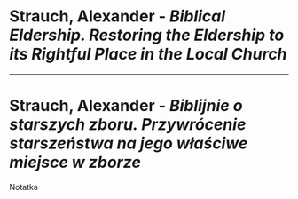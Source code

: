 # Strauch, Alexander - ***Biblical Eldership. Restoring the Eldership to its Rightful Place in the Local Church***

---

# Strauch, Alexander - ***Biblijnie o starszych zboru. Przywrócenie starszeństwa na jego właściwe miejsce w zborze***

Notatka

